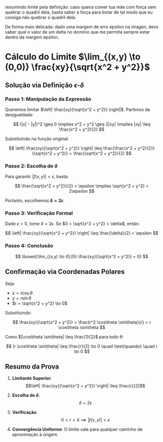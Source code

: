 resumindo limite pela definição:
caso queira comer tua mãe com força sem quebrar o quadril dela, basta saber a força para botar de tal modo que eu consiga não quebrar o quadril dela.

De forma mais delicada: dado uma margem de erro epsilon na imagen, devo saber qual o valor de um delta no domínio que me permita sempre estar dentro da margem epsilon.

# Cálculo do Limite $\lim_{(x,y) \to (0,0)} \frac{xy}{\sqrt{x^2 + y^2}}$

## Solução via Definição $\epsilon$-$\delta$

### Passo 1: Manipulação da Expressão

Queremos limitar $\left| \frac{xy}{\sqrt{x^2 + y^2}} \right|$. Partimos da desigualdade:

$$
(|x| - |y|)^2 \geq 0 \implies x^2 + y^2 \geq 2|xy| \implies |xy| \leq \frac{x^2 + y^2}{2}
$$

Substituindo na função original:

$$
\left| \frac{xy}{\sqrt{x^2 + y^2}} \right| \leq \frac{\frac{x^2 + y^2}{2}}{\sqrt{x^2 + y^2}} = \frac{\sqrt{x^2 + y^2}}{2}
$$

### Passo 2: Escolha de $\delta$

Para garantir $\left| f(x,y) \right| < \epsilon$, basta:

$$
\frac{\sqrt{x^2 + y^2}}{2} < \epsilon \implies \sqrt{x^2 + y^2} < 2\epsilon
$$

Portanto, escolhemos **$\delta = 2\epsilon$**.

### Passo 3: Verificação Formal

Dado $\epsilon > 0$, tome $\delta = 2\epsilon$. Se $0 < \sqrt{x^2 + y^2} < \delta$, então:

$$
\left| \frac{xy}{\sqrt{x^2 + y^2}} \right| \leq \frac{\delta}{2} = \epsilon
$$

### Passo 4: Conclusão

$$
\boxed{\lim_{(x,y) \to (0,0)} \frac{xy}{\sqrt{x^2 + y^2}} = 0}
$$

## Confirmação via Coordenadas Polares

Seja:
- $x = r\cos\theta$
- $y = r\sin\theta$
- $r = \sqrt{x^2 + y^2} \to 0$

Substituindo:

$$
\frac{xy}{\sqrt{x^2 + y^2}} = \frac{r^2 \cos\theta \sin\theta}{r} = r \cos\theta \sin\theta
$$

Como $|\cos\theta \sin\theta| \leq \frac{1}{2}$ para todo $\theta$:

$$
|r \cos\theta \sin\theta| \leq \frac{r}{2} \to 0 \quad \text{quando} \quad r \to 0
$$

## Resumo da Prova

1. **Limitante Superior**:
   $$\left| \frac{xy}{\sqrt{x^2 + y^2}} \right| \leq \frac{r}{2}$$

2. **Escolha de $\delta$**:
   $$\delta = 2\epsilon$$

3. **Verificação**:
   $$0 < r < \delta \implies |f(x,y)| < \epsilon$$

4. **Convergência Uniforme**:
   O limite vale para qualquer caminho de aproximação à origem.
